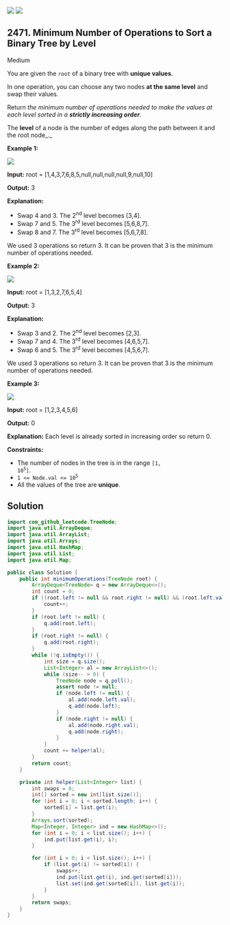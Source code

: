 [![](https://img.shields.io/github/stars/javadev/LeetCode-in-Java?label=Stars&style=flat-square)](https://github.com/javadev/LeetCode-in-Java)
[![](https://img.shields.io/github/forks/javadev/LeetCode-in-Java?label=Fork%20me%20on%20GitHub%20&style=flat-square)](https://github.com/javadev/LeetCode-in-Java/fork)

## 2471\. Minimum Number of Operations to Sort a Binary Tree by Level

Medium

You are given the `root` of a binary tree with **unique values**.

In one operation, you can choose any two nodes **at the same level** and swap their values.

Return _the minimum number of operations needed to make the values at each level sorted in a **strictly increasing order**_.

The **level** of a node is the number of edges along the path between it and the root node_._

**Example 1:**

![](https://assets.leetcode.com/uploads/2022/09/18/image-20220918174006-2.png)

**Input:** root = [1,4,3,7,6,8,5,null,null,null,null,9,null,10]

**Output:** 3

**Explanation:**
- Swap 4 and 3. The 2<sup>nd</sup> level becomes [3,4]. 
- Swap 7 and 5. The 3<sup>rd</sup> level becomes [5,6,8,7]. 
- Swap 8 and 7. The 3<sup>rd</sup> level becomes [5,6,7,8]. 

We used 3 operations so return 3. It can be proven that 3 is the minimum number of operations needed.

**Example 2:**

![](https://assets.leetcode.com/uploads/2022/09/18/image-20220918174026-3.png)

**Input:** root = [1,3,2,7,6,5,4]

**Output:** 3

**Explanation:** 
- Swap 3 and 2. The 2<sup>nd</sup> level becomes [2,3].
- Swap 7 and 4. The 3<sup>rd</sup> level becomes [4,6,5,7]. 
- Swap 6 and 5. The 3<sup>rd</sup> level becomes [4,5,6,7]. 

We used 3 operations so return 3. It can be proven that 3 is the minimum number of operations needed.

**Example 3:**

![](https://assets.leetcode.com/uploads/2022/09/18/image-20220918174052-4.png)

**Input:** root = [1,2,3,4,5,6]

**Output:** 0

**Explanation:** Each level is already sorted in increasing order so return 0.

**Constraints:**

*   The number of nodes in the tree is in the range <code>[1, 10<sup>5</sup>]</code>.
*   <code>1 <= Node.val <= 10<sup>5</sup></code>
*   All the values of the tree are **unique**.

## Solution

```java
import com_github_leetcode.TreeNode;
import java.util.ArrayDeque;
import java.util.ArrayList;
import java.util.Arrays;
import java.util.HashMap;
import java.util.List;
import java.util.Map;

public class Solution {
    public int minimumOperations(TreeNode root) {
        ArrayDeque<TreeNode> q = new ArrayDeque<>();
        int count = 0;
        if ((root.left != null && root.right != null) && (root.left.val > root.right.val)) {
            count++;
        }
        if (root.left != null) {
            q.add(root.left);
        }
        if (root.right != null) {
            q.add(root.right);
        }
        while (!q.isEmpty()) {
            int size = q.size();
            List<Integer> al = new ArrayList<>();
            while (size-- > 0) {
                TreeNode node = q.poll();
                assert node != null;
                if (node.left != null) {
                    al.add(node.left.val);
                    q.add(node.left);
                }
                if (node.right != null) {
                    al.add(node.right.val);
                    q.add(node.right);
                }
            }
            count += helper(al);
        }
        return count;
    }

    private int helper(List<Integer> list) {
        int swaps = 0;
        int[] sorted = new int[list.size()];
        for (int i = 0; i < sorted.length; i++) {
            sorted[i] = list.get(i);
        }
        Arrays.sort(sorted);
        Map<Integer, Integer> ind = new HashMap<>();
        for (int i = 0; i < list.size(); i++) {
            ind.put(list.get(i), i);
        }

        for (int i = 0; i < list.size(); i++) {
            if (list.get(i) != sorted[i]) {
                swaps++;
                ind.put(list.get(i), ind.get(sorted[i]));
                list.set(ind.get(sorted[i]), list.get(i));
            }
        }
        return swaps;
    }
}
```